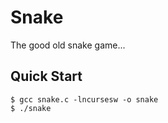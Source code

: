 # Snake
The good old snake game...

## Quick Start
```console
$ gcc snake.c -lncursesw -o snake
$ ./snake
```
